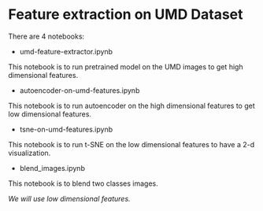 # Feature extraction on UMD Dataset

There are 4 notebooks:

- umd-feature-extractor.ipynb

This notebook is to run pretrained model on the UMD images to get high dimensional features.

- autoencoder-on-umd-features.ipynb

This notebook is to run autoencoder on the high dimensional features to get low dimensional features.

- tsne-on-umd-features.ipynb

This notebook is to run t-SNE on the low dimensional features to have a 2-d visualization.

- blend_images.ipynb

This notebook is to blend two classes images.

*We will use low dimensional features.*